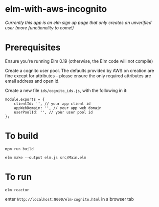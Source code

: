 # elm-with-aws-incognito

*Currently this app is an elm sign up page that only creates an unverified user (more functionality to come!)*

# Prerequisites

Ensure you're running Elm 0.19 (otherwise, the Elm code will not compile)

Create a cognito user pool. The defaults provided by AWS on creation are fine except for attributes - please ensure the only required attributes are email address and open id.

Create a new file `ids/cognito_ids.js`, with the following in it:

```
module.exports = {
    clientId: '', // your app client id
    appWebDomain: '', // your app web domain
    userPoolId: '', // your user pool id
};
```

# To build

`npm run build`

`elm make --output elm.js src/Main.elm`

# To run

`elm reactor`

enter `http://localhost:8000/elm-cognito.html` in a browser tab
